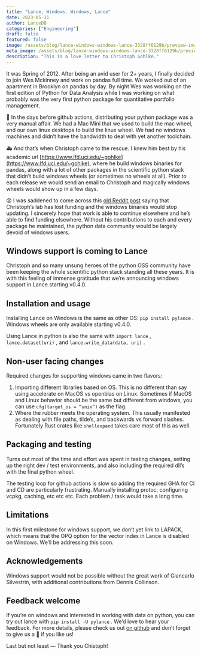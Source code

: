 ```yaml
---
title: "Lance, Windows. Windows, Lance"
date: 2023-05-31
author: LanceDB
categories: ["Engineering"]
draft: false
featured: false
image: /assets/blog/lance-windows-windows-lance-3328ff6129b/preview-image.png
meta_image: /assets/blog/lance-windows-windows-lance-3328ff6129b/preview-image.png
description: "This is a love letter to Christoph Gohlke."
---
```


It was Spring of 2012. After being an avid user for 2+ years, I finally decided to join Wes Mckinney and work on pandas full time. We worked out of an apartment in Brooklyn on pandas by day. By night Wes was working on the first edition of Python for Data Analysis while I was working on what probably was the very first python package for quantitative portfolio management.

👷 In the days before github actions, distributing your python package was a very manual affair. We had a Mac Mini that we used to build the mac wheel, and our own linux desktops to build the linux wheel. We had no windows machines and didn’t have the bandwidth to deal with yet another toolchain.

🚑 And that’s when Christoph came to the rescue. I knew him best by his academic url [https://www.lfd.uci.edu/~gohlke](https://www.lfd.uci.edu/~gohlke), where he build windows binaries for pandas, along with a lot of other packages in the scientific python stack that didn’t build windows wheels (or sometimes no wheels at all). Prior to each release we would send an email to Christoph and magically windows wheels would show up in a few days.

😢 I was saddened to come across this [old Reddit post](https://www.reddit.com/r/Python/comments/vcaibq/christoph_gohlkes_windows_wheels_site_is_shutting/) saying that Christoph’s lab has lost funding and the windows binaries would stop updating. I sincerely hope that work is able to continue elsewhere and he’s able to find funding elsewhere. Without his contributions to each and every package he maintained, the python data community would be largely devoid of windows users.

## Windows support is coming to Lance

Christoph and so many unsung heroes of the python OSS community have been keeping the whole scientific python stack standing all these years. It is with this feeling of immense gratitude that we’re announcing windows support in Lance starting v0.4.0.

## Installation and usage

Installing Lance on Windows is the same as other OS: `pip install pylance` . Windows wheels are only available starting v0.4.0.

Using Lance in python is also the same with `import lance` , `lance.dataset(uri)` , and `lance.write_data(data, uri)` .

## Non-user facing changes

Required changes for supporting windows came in two flavors:

1. Importing different libraries based on OS. This is no different than say using accelerate on MacOS vs openblas on Linux. Sometimes if MacOS and Linux behavior should be the same but different from windows, you can use `cfg(target_os = “unix”)` as the flag.
2. Where the rubber meets the operating system. This usually manifested as dealing with file paths, tilde’s, and backwards vs forward slashes. Fortunately Rust crates like `shellexpand` takes care most of this as well.

## Packaging and testing

Turns out most of the time and effort was spent in testing changes, setting up the right dev / test environments, and also including the required dll’s with the final python wheel.

The testing loop for github actions is slow so adding the required GHA for CI and CD are particularly frustrating. Manually installing protoc, configuring vcpkg, caching, etc etc etc. Each problem / task would take a long time.

## Limitations

In this first milestone for windows support, we don’t yet link to LAPACK, which means that the OPQ option for the vector index in Lance is disabled on Windows. We’ll be addressing this soon.

## Acknowledgements

Windows support would not be possible without the great work of Giancarlo Silvestrin, with additional contributions from Dennis Collinson.

## Feedback welcome

If you’re on windows and interested in working with data on python, you can try out lance with `pip install -U pylance` . We’d love to hear your feedback. For more details, please check us out [on github](http://github.com/eto-ai/lance) and don’t forget to give us a 🌟 if you like us!

Last but not least — Thank you Chistoph!
